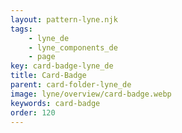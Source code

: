 ```yaml
---
layout: pattern-lyne.njk
tags: 
    - lyne_de
    - lyne_components_de
    - page
key: card-badge-lyne_de
title: Card-Badge
parent: card-folder-lyne_de
image: lyne/overview/card-badge.webp
keywords: card-badge
order: 120
---
```

